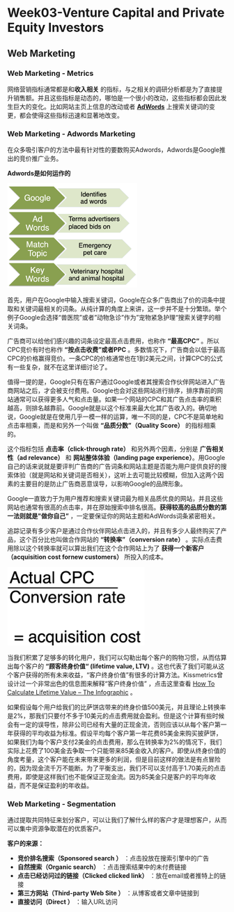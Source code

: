 # Week03-Venture Capital and Private Equity Investors
## Web Marketing
### Web Marketing - Metrics
网络营销指标通常都是和**收入相关** 的指标，与之相关的调研分析都是为了直接提升销售额。并且这些指标是动态的，哪怕是一个很小的改动，这些指标都会因此发生巨大的变化。比如网站主页上信息的改动或者 **[AdWords]( [http://www.google-adwords.cn/](http://www.google-adwords.cn/) )** 上搜索关键词的变更，都会使得这些指标迅速和显著地改变。

### Web Marketing - Adwords Marketing
在众多吸引客户的方法中最有针对性的要数购买Adwords，Adwords是Google推出的竞价推广业务。

**Adwords是如何运作的**

<img src="https://github.com/JayFrank/ContinuousLearning/blob/master/Duke%20University-Specialization:%20Excel%20to%20MySQL:%20Analytics%20Techniques%20for%20Business/Business%20Metrics%20for%20Data-Driven%20Companies/Link/Week03-1.png"  height="240">

首先，用户在Google中输入搜索关键词，Google在众多广告商出了价的词条中提取和关键词最相关的词条。从纯计算的角度上来讲，这一步并不是十分繁琐。举个例子Google会选择“兽医院”或者”动物急诊”作为”宠物紧急护理“搜索关键字的相关词条。

广告商可以给他们感兴趣的词条设定最高点击费用，也称作 **“最高CPC“** 。所以CPC竞价有时也称作 **“按点击收费”或者PPC** 。多数情况下，广告商会以低于最高CPC的价格赢得竞价。一条CPC的价格通常也在1到2美元之间，计算CPC的公式有一些复杂，就不在这里详细讨论了。

值得一提的是，Google只有在客户通过Google或者其搜索合作伙伴网站进入广告商网站之后，才会被支付费用。Google也会对这些网站进行排序，排序靠前的网站通常可以获得更多人气和点击量。如果一个网站的CPC和其广告点击率的乘积越高，则排名越靠前。Google就是以这个标准来最大化其广告收入的。确切地说，Google就是在使用几乎一模一样的运算，唯一不同的是，CPC不是简单地和点击率相乘，而是和另外一个叫做 **“品质分数”（Quality Score）** 的指标相乘的。

这个指标包括 **点击率（click-through rate）** 和另外两个因素，分别是 **广告相关性（ad relevance）** 和 **网站整体体验（landing page experience）**。用Google自己的话来说就是要评判广告商的广告词条和网站主题是否能为用户提供良好的搜索体验（就是网站和关键词是否相关），这听上去可能比较模糊，但加入这两个因素的主要目的是防止广告商恶意误导，以影响Google的品牌形象。

Google一直致力于为用户推荐和搜索关键词最为相关品质优良的网站，并且这些网站也通常有很高的点击率，并在原始搜索中排名很高。**获得较高的品质分数的第一法则就是"做你自己”** ，一定要保证你的网站主题和AdWords词条紧密相关。

追踪记录有多少客户是通过合作伙伴网站点击进入的，并且有多少人最终购买了产品，这个百分比也叫做合作网站的 **“转换率”（conversion rate）** 。实际点击费用除以这个转换率就可以算出我们在这个合作网站上为了 **获得一个新客户（acquisition cost fornew customers）**  所投入的成本。

<img src="https://github.com/JayFrank/ContinuousLearning/blob/master/Duke%20University-Specialization:%20Excel%20to%20MySQL:%20Analytics%20Techniques%20for%20Business/Business%20Metrics%20for%20Data-Driven%20Companies/Link/Week03-2.png"  height="180">

当我们积累了足够多的转化用户，我们可以勾勒出每个客户的购物习惯，从而估算出每个客户的 **“顾客终身价值“ (lifetime value, LTV)** 。这也代表了我们可能从这个客户获得的所有未来收益，“客户终身价值”有很多的计算方法。Kissmetrics曾设计过一个非常出色的信息图来解释“客户终身价值” ，点击这里查看  [How To Calculate Lifetime Value – The Infographic](https://neilpatel.com/blog/how-to-calculate-lifetime-value/?wide=1) 。

如果假设每个用户给我们的比萨饼店带来的终身价值500美元，并且理论上转换率是2%，那我们只要付不多于10美元的点击费用就会盈利。但是这个计算有些时候会有一定的误导性，除非公司已经有大量的正现金流，否则应该以从每个客户第一年获得的平均收益为标准。假设平均每个客户第一年花费85美金来购买披萨饼，如果我们为每个客户支付2美金的点击费用，那么在转换率为2%的情况下，我们实际上花费了100美金去争取一个只能带来85美金收入的客户。即使从终身价值的角度考量，这个客户能在未来带来更多的利润，但是目前这样的做法是有点冒险的，因为现金流千万不能断。为了平衡支出，我们不可以支付高于1.70美元的点击费用，即使是这样我们也不能保证正现金流。因为85美金只是客户的平均年收益，而不是保证盈利的年收益。

### Web Marketing - Segmentation
通过提取共同特征来划分客户，可以让我们了解什么样的客户才是理想客户，从而可以集中资源争取潜在的优质客户。

**客户的来源：**

* **竞价排名搜索（Sponsored search ）** ：点击投放在搜索引擎中的广告
* **自然搜索（Organic search）** ：点击搜索结果中的未付费链接
* **点击已经访问过的链接（Clicked clicked link）** ：放在email或者推特上的链接
* **第三方网站（Third-party Web Site ）** ：从博客或者文章中链接到
* **直接访问（Direct ）** ：输入URL访问
